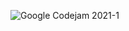 ![Google Codejam 2021-1](https://user-images.githubusercontent.com/69305047/151657411-9eeead4a-302d-4c15-80a3-6ebeb85bbbea.jpg)
